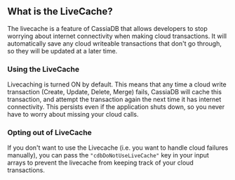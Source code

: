 ## What is the LiveCache?

The livecache is a feature of CassiaDB that allows developers to stop worrying about internet connectivity when making cloud transactions. It will automatically save any cloud writeable transactions that don't go through, so they will be updated at a later time.

### Using the LiveCache

Livecaching is turned ON by default. This means that any time a cloud write transaction (Create, Update, Delete, Merge) fails, CassiaDB will cache this transaction, and attempt the transaction again the next time it has internet connectivity. This persists even if the application shuts down, so you never have to worry about missing your cloud calls.

### Opting out of LiveCache

If you don't want to use the Livecache (i.e. you want to handle cloud failures manually), you can pass the `"cdbDoNotUseLiveCache"` key in your input arrays to prevent the livecache from keeping track of your cloud transactions.